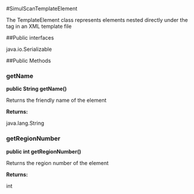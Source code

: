 #SimulScanTemplateElement

The TemplateElement class represents elements nested directly under the tag in 
 an XML template file



##Public interfaces

java.io.Serializable

##Public Methods

### getName

**public String getName()**

Returns the friendly name of the element

**Returns:**

java.lang.String

### getRegionNumber

**public int getRegionNumber()**

Returns the region number of the element

**Returns:**

int

